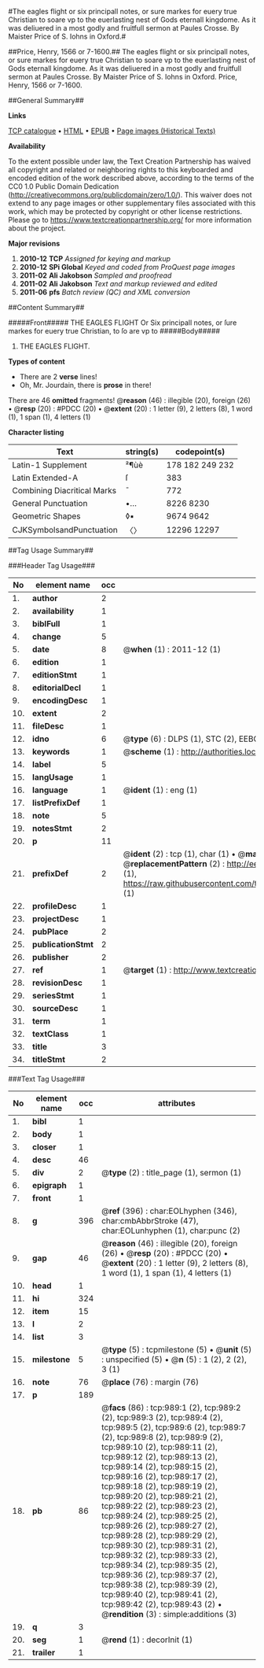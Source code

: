 #The eagles flight or six principall notes, or sure markes for euery true Christian to soare vp to the euerlasting nest of Gods eternall kingdome. As it was deliuered in a most godly and fruitfull sermon at Paules Crosse. By Maister Price of S. Iohns in Oxford.#

##Price, Henry, 1566 or 7-1600.##
The eagles flight or six principall notes, or sure markes for euery true Christian to soare vp to the euerlasting nest of Gods eternall kingdome. As it was deliuered in a most godly and fruitfull sermon at Paules Crosse. By Maister Price of S. Iohns in Oxford.
Price, Henry, 1566 or 7-1600.

##General Summary##

**Links**

[TCP catalogue](http://www.ota.ox.ac.uk/tcp/)  • 
[HTML](http://tei.it.ox.ac.uk/tcp/Texts-HTML/free/A10/A10062.html)  • 
[EPUB](http://tei.it.ox.ac.uk/tcp/Texts-EPUB/free/A10/A10062.epub) • 
[Page images (Historical Texts)](https://historicaltexts.jisc.ac.uk/eebo-99836703e)

**Availability**

To the extent possible under law, the Text Creation Partnership has waived all copyright and related or neighboring rights to this keyboarded and encoded edition of the work described above, according to the terms of the CC0 1.0 Public Domain Dedication (http://creativecommons.org/publicdomain/zero/1.0/). This waiver does not extend to any page images or other supplementary files associated with this work, which may be protected by copyright or other license restrictions. Please go to https://www.textcreationpartnership.org/ for more information about the project.

**Major revisions**

1. __2010-12__ __TCP__ *Assigned for keying and markup*
1. __2010-12__ __SPi Global__ *Keyed and coded from ProQuest page images*
1. __2011-02__ __Ali Jakobson__ *Sampled and proofread*
1. __2011-02__ __Ali Jakobson__ *Text and markup reviewed and edited*
1. __2011-06__ __pfs__ *Batch review (QC) and XML conversion*

##Content Summary##

#####Front#####
THE EAGLES FLIGHT Or Six principall notes, or ſure markes for euery true Christian, to ſo are vp to 
#####Body#####

1. THE EAGLES FLIGHT.

**Types of content**

  * There are 2 **verse** lines!
  * Oh, Mr. Jourdain, there is **prose** in there!

There are 46 **omitted** fragments! 
 @__reason__ (46) : illegible (20), foreign (26)  •  @__resp__ (20) : #PDCC (20)  •  @__extent__ (20) : 1 letter (9), 2 letters (8), 1 word (1), 1 span (1), 4 letters (1)

**Character listing**


|Text|string(s)|codepoint(s)|
|---|---|---|
|Latin-1 Supplement|²¶ùè|178 182 249 232|
|Latin Extended-A|ſ|383|
|Combining             Diacritical Marks|̄|772|
|General Punctuation|•…|8226 8230|
|Geometric Shapes|◊▪|9674 9642|
|CJKSymbolsandPunctuation|〈〉|12296 12297|

##Tag Usage Summary##

###Header Tag Usage###

|No|element name|occ|attributes|
|---|---|---|---|
|1.|__author__|2||
|2.|__availability__|1||
|3.|__biblFull__|1||
|4.|__change__|5||
|5.|__date__|8| @__when__ (1) : 2011-12 (1)|
|6.|__edition__|1||
|7.|__editionStmt__|1||
|8.|__editorialDecl__|1||
|9.|__encodingDesc__|1||
|10.|__extent__|2||
|11.|__fileDesc__|1||
|12.|__idno__|6| @__type__ (6) : DLPS (1), STC (2), EEBO-CITATION (1), PROQUEST (1), VID (1)|
|13.|__keywords__|1| @__scheme__ (1) : http://authorities.loc.gov/ (1)|
|14.|__label__|5||
|15.|__langUsage__|1||
|16.|__language__|1| @__ident__ (1) : eng (1)|
|17.|__listPrefixDef__|1||
|18.|__note__|5||
|19.|__notesStmt__|2||
|20.|__p__|11||
|21.|__prefixDef__|2| @__ident__ (2) : tcp (1), char (1)  •  @__matchPattern__ (2) : ([0-9\-]+):([0-9IVX]+) (1), (.+) (1)  •  @__replacementPattern__ (2) : http://eebo.chadwyck.com/downloadtiff?vid=$1&page=$2 (1), https://raw.githubusercontent.com/textcreationpartnership/Texts/master/tcpchars.xml#$1 (1)|
|22.|__profileDesc__|1||
|23.|__projectDesc__|1||
|24.|__pubPlace__|2||
|25.|__publicationStmt__|2||
|26.|__publisher__|2||
|27.|__ref__|1| @__target__ (1) : http://www.textcreationpartnership.org/docs/. (1)|
|28.|__revisionDesc__|1||
|29.|__seriesStmt__|1||
|30.|__sourceDesc__|1||
|31.|__term__|1||
|32.|__textClass__|1||
|33.|__title__|3||
|34.|__titleStmt__|2||


###Text Tag Usage###

|No|element name|occ|attributes|
|---|---|---|---|
|1.|__bibl__|1||
|2.|__body__|1||
|3.|__closer__|1||
|4.|__desc__|46||
|5.|__div__|2| @__type__ (2) : title_page (1), sermon (1)|
|6.|__epigraph__|1||
|7.|__front__|1||
|8.|__g__|396| @__ref__ (396) : char:EOLhyphen (346), char:cmbAbbrStroke (47), char:EOLunhyphen (1), char:punc (2)|
|9.|__gap__|46| @__reason__ (46) : illegible (20), foreign (26)  •  @__resp__ (20) : #PDCC (20)  •  @__extent__ (20) : 1 letter (9), 2 letters (8), 1 word (1), 1 span (1), 4 letters (1)|
|10.|__head__|1||
|11.|__hi__|324||
|12.|__item__|15||
|13.|__l__|2||
|14.|__list__|3||
|15.|__milestone__|5| @__type__ (5) : tcpmilestone (5)  •  @__unit__ (5) : unspecified (5)  •  @__n__ (5) : 1 (2), 2 (2), 3 (1)|
|16.|__note__|76| @__place__ (76) : margin (76)|
|17.|__p__|189||
|18.|__pb__|86| @__facs__ (86) : tcp:989:1 (2), tcp:989:2 (2), tcp:989:3 (2), tcp:989:4 (2), tcp:989:5 (2), tcp:989:6 (2), tcp:989:7 (2), tcp:989:8 (2), tcp:989:9 (2), tcp:989:10 (2), tcp:989:11 (2), tcp:989:12 (2), tcp:989:13 (2), tcp:989:14 (2), tcp:989:15 (2), tcp:989:16 (2), tcp:989:17 (2), tcp:989:18 (2), tcp:989:19 (2), tcp:989:20 (2), tcp:989:21 (2), tcp:989:22 (2), tcp:989:23 (2), tcp:989:24 (2), tcp:989:25 (2), tcp:989:26 (2), tcp:989:27 (2), tcp:989:28 (2), tcp:989:29 (2), tcp:989:30 (2), tcp:989:31 (2), tcp:989:32 (2), tcp:989:33 (2), tcp:989:34 (2), tcp:989:35 (2), tcp:989:36 (2), tcp:989:37 (2), tcp:989:38 (2), tcp:989:39 (2), tcp:989:40 (2), tcp:989:41 (2), tcp:989:42 (2), tcp:989:43 (2)  •  @__rendition__ (3) : simple:additions (3)|
|19.|__q__|3||
|20.|__seg__|1| @__rend__ (1) : decorInit (1)|
|21.|__trailer__|1||
